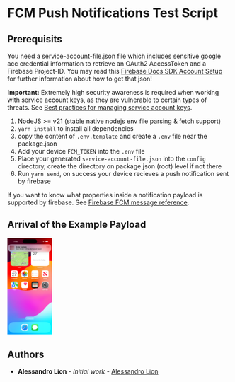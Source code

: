 # FCM Push Notifications Test Script

## Prerequisits

You need a service-account-file.json file which includes sensitive google acc credential information to retrieve an OAuth2 AccessToken and a Firebase Project-ID. You may read this [Firebase Docs SDK Account Setup](https://firebase.google.com/docs/admin/setup#initialize_the_sdk_in_non-google_environments) for further information about how to get that json!

**Important:** Extremely high security awareness is required when working with service account keys, as they are vulnerable to certain types of threats. See [Best practices for managing service account keys](https://cloud.google.com/iam/docs/best-practices-for-managing-service-account-keys).

1. NodeJS >= v21 (stable native nodejs env file parsing & fetch support)
2. `yarn install` to install all dependencies
3. copy the content of `.env.template` and create a `.env` file near the package.json
4. Add your device `FCM_TOKEN` into the `.env` file
5. Place your generated `service-account-file.json` into the `config` directory, create the directory on package.json (root) level if not there
6. Run `yarn send`, on success your device recieves a push notification sent by firebase

If you want to know what properties inside a notification payload is supported by firebase. See [Firebase FCM message reference](https://firebase.google.com/docs/reference/fcm/rest/v1/projects.messages).

## Arrival of the Example Payload

<img src="assets/iPhone_15_Pro_FCM_Example_Payload.png" width="20%" height="auto">

## Authors

- **Alessandro Lion** - _Initial work_ - [Alessandro Lion](https://github.com/tastydev)
